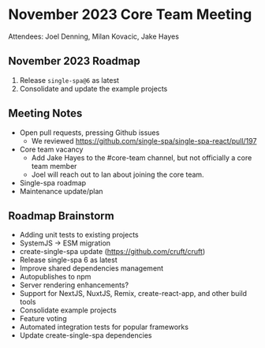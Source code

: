 # November 2023 Core Team Meeting

Attendees: Joel Denning, Milan Kovacic, Jake Hayes

## November 2023 Roadmap

1. Release `single-spa@6` as latest
2. Consolidate and update the example projects

## Meeting Notes

- Open pull requests, pressing Github issues
  - We reviewed https://github.com/single-spa/single-spa-react/pull/197
- Core team vacancy
  - Add Jake Hayes to the #core-team channel, but not officially a core team member
  - Joel will reach out to Ian about joining the core team.
- Single-spa roadmap
- Maintenance update/plan

## Roadmap Brainstorm

- Adding unit tests to existing projects
- SystemJS -> ESM migration
- create-single-spa update (https://github.com/cruft/cruft)
- Release single-spa 6 as latest
- Improve shared dependencies management
- Autopublishes to npm
- Server rendering enhancements?
- Support for NextJS, NuxtJS, Remix, create-react-app, and other build tools
- Consolidate example projects
- Feature voting
- Automated integration tests for popular frameworks
- Update create-single-spa dependencies

